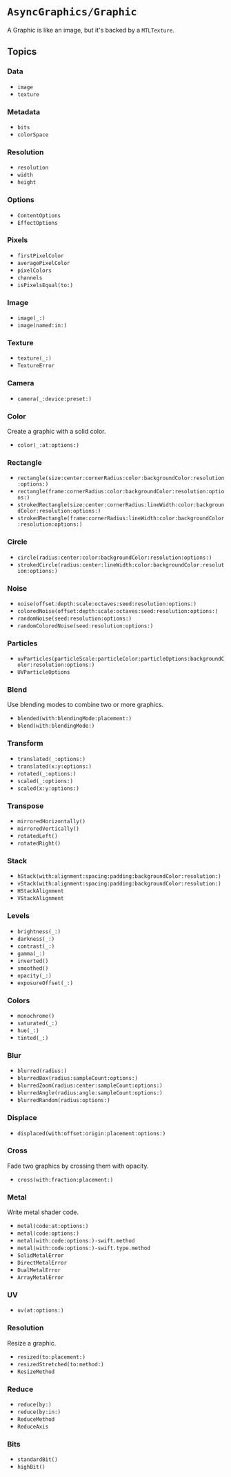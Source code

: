 # ``AsyncGraphics/Graphic``

A Graphic is like an image, but it's backed by a `MTLTexture`. 

## Topics

### Data

- ``image``
- ``texture``

### Metadata

- ``bits``
- ``colorSpace``

### Resolution

- ``resolution``
- ``width``
- ``height``

### Options

- ``ContentOptions``
- ``EffectOptions``

### Pixels

- ``firstPixelColor``
- ``averagePixelColor``
- ``pixelColors``
- ``channels``
- ``isPixelsEqual(to:)``

### Image

- ``image(_:)``
- ``image(named:in:)``

### Texture

- ``texture(_:)``
- ``TextureError``

### Camera

- ``camera(_:device:preset:)``

### Color

Create a graphic with a solid color.

- ``color(_:at:options:)``

### Rectangle

- ``rectangle(size:center:cornerRadius:color:backgroundColor:resolution:options:)``
- ``rectangle(frame:cornerRadius:color:backgroundColor:resolution:options:)``
- ``strokedRectangle(size:center:cornerRadius:lineWidth:color:backgroundColor:resolution:options:)``
- ``strokedRectangle(frame:cornerRadius:lineWidth:color:backgroundColor:resolution:options:)``

### Circle

- ``circle(radius:center:color:backgroundColor:resolution:options:)``
- ``strokedCircle(radius:center:lineWidth:color:backgroundColor:resolution:options:)``

### Noise

- ``noise(offset:depth:scale:octaves:seed:resolution:options:)``
- ``coloredNoise(offset:depth:scale:octaves:seed:resolution:options:)``
- ``randomNoise(seed:resolution:options:)``
- ``randomColoredNoise(seed:resolution:options:)``

### Particles

- ``uvParticles(particleScale:particleColor:particleOptions:backgroundColor:resolution:options:)``
- ``UVParticleOptions``

### Blend

Use blending modes to combine two or more graphics.

- ``blended(with:blendingMode:placement:)``
- ``blend(with:blendingMode:)``

### Transform

- ``translated(_:options:)``
- ``translated(x:y:options:)``
- ``rotated(_:options:)``
- ``scaled(_:options:)``
- ``scaled(x:y:options:)``

### Transpose

- ``mirroredHorizontally()``
- ``mirroredVertically()``
- ``rotatedLeft()``
- ``rotatedRight()``

### Stack

- ``hStack(with:alignment:spacing:padding:backgroundColor:resolution:)``
- ``vStack(with:alignment:spacing:padding:backgroundColor:resolution:)``
- ``HStackAlignment``
- ``VStackAlignment``

### Levels

- ``brightness(_:)``
- ``darkness(_:)``
- ``contrast(_:)``
- ``gamma(_:)``
- ``inverted()``
- ``smoothed()``
- ``opacity(_:)``
- ``exposureOffset(_:)``

### Colors

- ``monochrome()``
- ``saturated(_:)``
- ``hue(_:)``
- ``tinted(_:)``

### Blur

- ``blurred(radius:)``
- ``blurredBox(radius:sampleCount:options:)``
- ``blurredZoom(radius:center:sampleCount:options:)``
- ``blurredAngle(radius:angle:sampleCount:options:)``
- ``blurredRandom(radius:options:)``

### Displace

- ``displaced(with:offset:origin:placement:options:)``

### Cross

Fade two graphics by crossing them with opacity.

- ``cross(with:fraction:placement:)``

### Metal

Write metal shader code.

- ``metal(code:at:options:)``
- ``metal(code:options:)``
- ``metal(with:code:options:)-swift.method``
- ``metal(with:code:options:)-swift.type.method``
- ``SolidMetalError``
- ``DirectMetalError``
- ``DualMetalError``
- ``ArrayMetalError``

### UV

- ``uv(at:options:)``

### Resolution

Resize a graphic.

- ``resized(to:placement:)``
- ``resizedStretched(to:method:)``
- ``ResizeMethod``

### Reduce

- ``reduce(by:)``
- ``reduce(by:in:)``
- ``ReduceMethod``
- ``ReduceAxis``

### Bits

- ``standardBit()``
- ``highBit()``
